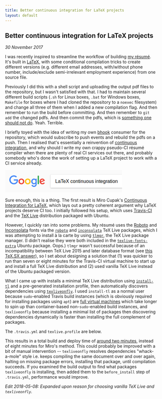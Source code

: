 ```yaml
---
title: Better continuous integration for LaTeX projects
layout: default
---
```


## Better continuous integration for LaTeX projects

*30 November 2017*

I was recently inspired to streamline the workflow of building [my résumé](https://github.com/alis0nc/alisonc-resume). It's built in [LaTeX](https://www.latex-project.org), with some conditional compilation tricks to create different versions (e.g. different email addresses, with/without phone number, include/exclude semi-irrelevant employment experience) from one source file. 

Previously I did this with a shell script and uploading the output pdf files to the repository, but I wasn't satisfied with that. I had to maintain several different build scripts (`.sh` for Linux boxes, `.bat` for Windows boxes, `Makefile` for boxes where I had cloned the repository to a `noexec` filesystem) and change all three of them when I added a new  compilation flag. And then remember to run the build before committing. And then remember to `git add` the changed pdfs. And then commit the pdfs, which is [something one should not do](https://development.robinwinslow.uk/2013/06/11/dont-ever-commit-binary-files-to-git/). Yeah. Terrible.

I briefly toyed with the idea of writing my own [bhook](https://developer.github.com/webhooks/) consumer for the repository, which would subscribe to push events and rebuild the pdfs on a push. Then I realised that's essentially a reinvention of [continuous integration](https://en.wikipedia.org/wiki/Continuous_integration), and why should I write my own crappy pseudo-CI résumé compiler when there are plenty of real CI services out there, and probably somebody who's done the work of setting up a LaTeX project to work with a CI service already.

![Google search bar: "LaTeX continuous integration"](/images/google-latex-ci.png)

Sure enough, this is a thing. The first result is Miro Cupak's [Continuous Integration for LaTeX](https://mirocupak.com/continuous-integration-for-latex/), which lays out a pretty coherent argument why LaTeX projects deserve CI too. I initially followed his setup, which uses [Travis-CI](https://travis-ci.org/) and the [TeX Live](https://www.tug.org/texlive/) distribution packaged with Ubuntu.

However, I quickly ran into some problems. My résumé uses the [Roboto](https://fonts.google.com/specimen/Roboto) and [Inconsolata](https://fonts.google.com/specimen/Inconsolata) fonts via the [`roboto`](https://ctan.org/pkg/roboto?lang=en) and [`inconsolata`](https://ctan.org/pkg/inconsolata?lang=en) TeX Live packages, which I was attempting to install à la carte by using [`tlmgr`](https://www.tug.org/texlive/tlmgr.html), the TeX Live package manager. (I didn't realise they were both included in the [`texlive-fonts-extra`](https://packages.ubuntu.com/xenial/texlive-fonts-extra) Ubuntu package. Oops.) `tlmgr` wasn't successful because of an incompatibility between TeX Live 2015 and later database format (see [this TeX.SX answer](https://tex.stackexchange.com/questions/313768/why-getting-this-error-tlmgr-unknown-directive/314797)), so I set about designing a solution that (1) was quicker to run than seven or eight minutes for the Travis-CI virtual machine to start up and install a full TeX Live distribution and (2) used vanilla TeX Live instead of the Ubuntu packaged version.

What I came up with installs a minimal TeX Live distribution using [`install-tl`](https://www.tug.org/texlive/quickinstall.html) and a pre-generated installation profile, then automatically discovers dependencies using [`texliveonfly`](https://ctan.org/pkg/texliveonfly?lang=en). I used `install-tl` as a normal user because `sudo`-enabled Travis build instances (which is obviously required for installing packages using `apt`) are [full virtual machines](https://docs.travis-ci.com/user/reference/overview/#Sudo-enabled) which take longer to spin up than container-based non-`sudo`-enabled build instances, and `texliveonfly` because installing a minimal list of packages then discovering dependencies dynamically is faster than installing the full complement of packages.

The `.travis.yml` and `texlive.profile` are below.

<script src="https://gist.github.com/alis0nc/aac43724f3d30bc63e01710f7e55f90c.js"></script>

This results in a total build and deploy time of [around two minutes](https://travis-ci.org/alis0nc/alisonc-resume/builds), instead of eight minutes for Miro's method. This could probably be improved with a bit of manual intervention -- `texliveonfly` resolves dependencies "whack-a-mole" style i.e. keeps compiling the same document over and over again, halting on missing package errors, installing that package, until compilation succeeds. If you examined the build output to find what packages `texliveonfly` is installing, then added them to the `before_install` step of `.travis.yml`, performance would improve.

*Edit 2018-05-08: Expanded upon reason for choosing vanilla TeX Live and `texliveonfly`.*
